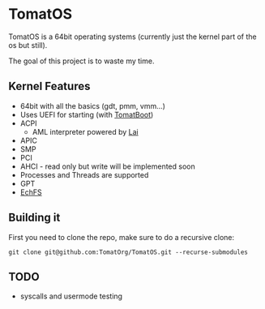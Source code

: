 # TomatOS

TomatOS is a 64bit operating systems (currently just the kernel part of the os but still).

The goal of this project is to waste my time.

## Kernel Features

* 64bit with all the basics (gdt, pmm, vmm...)
* Uses UEFI for starting (with [TomatBoot](https://github.com/TomatOrg/TomatBoot-UEFI))
* ACPI
    * AML interpreter powered by [Lai](https://github.com/qword-os/lai)
* APIC
* SMP
* PCI
* AHCI - read only but write will be implemented soon
* Processes and Threads are supported
* GPT
* [EchFS](https://github.com/qword-os/echfs)

## Building it
First you need to clone the repo, make sure to do a recursive clone:
```
git clone git@github.com:TomatOrg/TomatOS.git --recurse-submodules
```

## TODO
* syscalls and usermode testing
